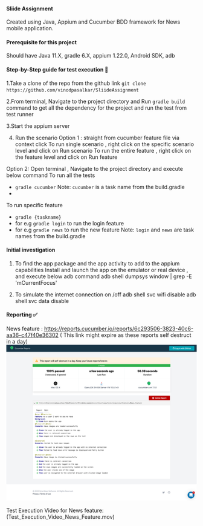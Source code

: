 #### Sliide Assignment
Created using Java, Appium and Cucumber BDD framework for News mobile application.



#### Prerequisite for this project
Should have Java 11.X, gradle 6.X, appium 1.22.0, Android SDK, adb




#### Step-by-Step guide for test execution 📜 <br>

1.Take a clone of the repo from the github link
``git clone https://github.com/vinodpasalkar/SliideAssignment``

2.From terminal, Navigate to the project directory and  Run ```gradle build``` command 
to get all the dependency for the project and run the test from test runner

3.Start the appium server

4. Run the scenario
   Option 1 : straight from cucumber feature file via context click
   To run single scenario , right click on the specific scenario level and click on Run scenario
   To run the entire feature , right click on the feature level and click on Run feature

Option 2: Open terminal , Navigate to the project directory and execute below command
To run all the tests
- `gradle cucumber`
  Note: `cucumber` is a task name from the build.gradle
-
To run specific feature
- `gradle {taskname}`
- for e.g `gradle login` to run the login feature
- for e.g `gradle news` to run the new feature
  Note: `login` and `news` are task names from the build.gradle




#### Initial investigation 
1. To find the app package and the app activity to add to the appium capabilities 
Install  and launch the app on the emulator or real device , and execute below adb command
adb shell dumpsys window | grep -E 'mCurrentFocus' 

2. To simulate the internet connection on /off
adb shell svc wifi disable
adb shell svc data disable




#### Reporting ✅

News feature : https://reports.cucumber.io/reports/6c293506-3823-40c6-aa36-c47f40e36302 ( This link might expire as these reports self destruct in a day)
![Report](News_Feature_Report.jpg)

Test Execution Video for News feature: (Test_Execution_Video_News_Feature.mov) 
